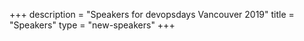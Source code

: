 +++
description = "Speakers for devopsdays Vancouver 2019"
title = "Speakers"
type = "new-speakers"
+++